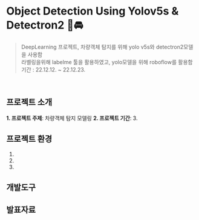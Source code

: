 # Object Detection Using Yolov5s & Detectron2 🚖🚘
> DeepLearning 프로젝트, 차량객체 탐지를 위해 yolo v5s와 detectron2모델을 사용함  
> 라벨링을위해 labelme 툴을 활용하였고, yolo모델을 위해 roboflow를 활용함  
> 기간 : 22.12.12. ~ 22.12.23.
<br>

## 프로젝트 소개
**1. 프로젝트 주제**: 차량객체 탐지 모델링
**2. 프로젝트 기간**:
3. 

## 프로젝트 환경
1. 
2.
3.

## 개발도구


## 발표자료
